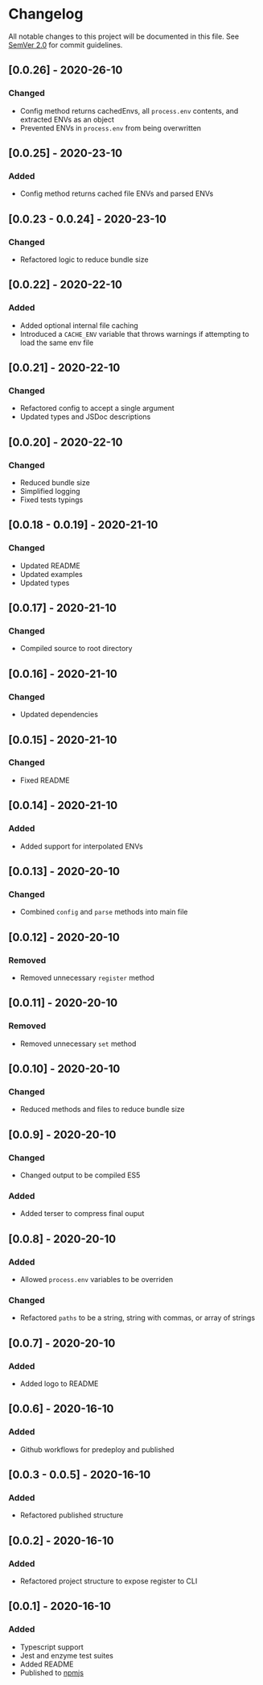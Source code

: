 # Changelog

All notable changes to this project will be documented in this file. See [SemVer 2.0](https://semver.org/) for commit guidelines.

## [0.0.26] - 2020-26-10

### Changed

- Config method returns cachedEnvs, all `process.env` contents, and extracted ENVs as an object
- Prevented ENVs in `process.env` from being overwritten

## [0.0.25] - 2020-23-10

### Added

- Config method returns cached file ENVs and parsed ENVs

## [0.0.23 - 0.0.24] - 2020-23-10

### Changed

- Refactored logic to reduce bundle size

## [0.0.22] - 2020-22-10

### Added

- Added optional internal file caching
- Introduced a `CACHE_ENV` variable that throws warnings if attempting to load the same env file

## [0.0.21] - 2020-22-10

### Changed

- Refactored config to accept a single argument
- Updated types and JSDoc descriptions

## [0.0.20] - 2020-22-10

### Changed

- Reduced bundle size
- Simplified logging
- Fixed tests typings

## [0.0.18 - 0.0.19] - 2020-21-10

### Changed

- Updated README
- Updated examples
- Updated types

## [0.0.17] - 2020-21-10

### Changed

- Compiled source to root directory

## [0.0.16] - 2020-21-10

### Changed

- Updated dependencies

## [0.0.15] - 2020-21-10

### Changed

- Fixed README

## [0.0.14] - 2020-21-10

### Added

- Added support for interpolated ENVs

## [0.0.13] - 2020-20-10

### Changed

- Combined `config` and `parse` methods into main file

## [0.0.12] - 2020-20-10

### Removed

- Removed unnecessary `register` method

## [0.0.11] - 2020-20-10

### Removed

- Removed unnecessary `set` method

## [0.0.10] - 2020-20-10

### Changed

- Reduced methods and files to reduce bundle size

## [0.0.9] - 2020-20-10

### Changed

- Changed output to be compiled ES5

### Added

- Added terser to compress final ouput

## [0.0.8] - 2020-20-10

### Added

- Allowed `process.env` variables to be overriden

### Changed

- Refactored `paths` to be a string, string with commas, or array of strings

## [0.0.7] - 2020-20-10

### Added

- Added logo to README

## [0.0.6] - 2020-16-10

### Added

- Github workflows for predeploy and published

## [0.0.3 - 0.0.5] - 2020-16-10

### Added

- Refactored published structure

## [0.0.2] - 2020-16-10

### Added

- Refactored project structure to expose register to CLI

## [0.0.1] - 2020-16-10

### Added

- Typescript support
- Jest and enzyme test suites
- Added README
- Published to [npmjs](https://www.npmjs.com/package/snackables)
